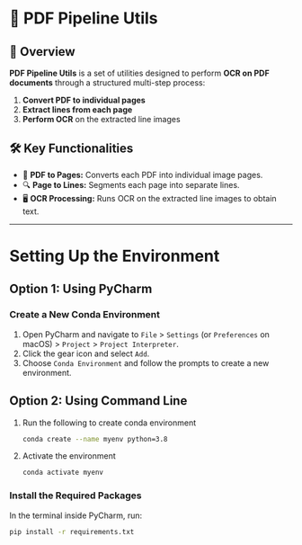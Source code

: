 # 📄 PDF Pipeline Utils  

## 📌 Overview  
**PDF Pipeline Utils** is a set of utilities designed to perform **OCR on PDF documents** through a structured multi-step process:  
1. **Convert PDF to individual pages**  
2. **Extract lines from each page**  
3. **Perform OCR** on the extracted line images  

## 🛠 Key Functionalities  
- 📄 **PDF to Pages:** Converts each PDF into individual image pages.  
- 🔍 **Page to Lines:** Segments each page into separate lines.  
- 🖥 **OCR Processing:** Runs OCR on the extracted line images to obtain text.

---

# Setting Up the Environment

## Option 1: Using PyCharm

### Create a New Conda Environment

1. Open PyCharm and navigate to `File` > `Settings` (or `Preferences` on macOS) > `Project` > `Project Interpreter`.
2. Click the gear icon and select `Add`.
3. Choose `Conda Environment` and follow the prompts to create a new environment.

## Option 2: Using Command Line

1. Run the following to create conda environment 
    ```bash
    conda create --name myenv python=3.8
2. Activate the environment
   ```bash
   conda activate myenv

### Install the Required Packages

In the terminal inside PyCharm, run:

```bash
pip install -r requirements.txt
